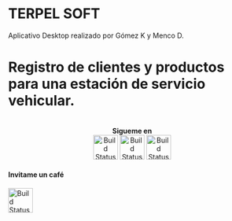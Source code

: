 # TERPEL SOFT

Aplicativo Desktop realizado por Gómez K y Menco D.
# Registro de clientes y productos para una estación de servicio vehicular.
<p align="center">
<br>
<label><b>Sigueme en</b></label>
<br>
<a href="https://www.facebook.com/kevingomezcantilo"><img src="https://icon-library.com/images/facebook-icon-25x25/facebook-icon-25x25-18.jpg" alt="Build Status" height=50></a>
<label><b></b></label>
<a href="https://www.instagram.com/gomez_sys"><img src="https://assets.stickpng.com/images/580b57fcd9996e24bc43c521.png" alt="Build Status" height=50></a>
<label><b></b></label>
<a href="https://www.linkedin.com/in/kevin-gc-1aba6a165"><img src="https://1000logos.net/wp-content/uploads/2017/03/Linkedin-Logo.png" alt="Build Status" height=50></a>

  <h4>Invitame un café</h4>
  <a href="https://paypal.me/kevin481447?locale.x=es_XC"><img src="https://assets.stickpng.com/images/580b57fcd9996e24bc43c530.png" alt="Build Status" height=50></a>
</p>





